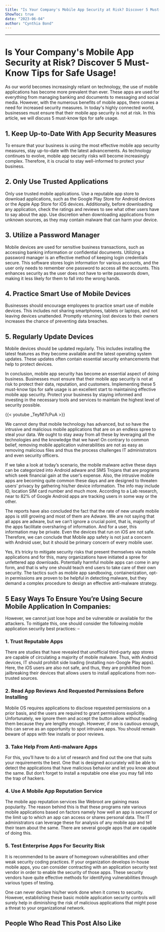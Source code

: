 ```yaml
---
title: "Is Your Company's Mobile App Security at Risk? Discover 5 Must-Know Tips for Safe Usage!"
ShowToc: true 
date: "2023-06-04"
author: "Cynthia Bond"
---
```

*****
# Is Your Company's Mobile App Security at Risk? Discover 5 Must-Know Tips for Safe Usage!

As our world becomes increasingly reliant on technology, the use of mobile applications has become more prevalent than ever. These apps are used for everything from managing banking and documents to messaging and social media. However, with the numerous benefits of mobile apps, there comes a need for increased security measures. In today's highly connected world, businesses must ensure that their mobile app security is not at risk. In this article, we will discuss 5 must-know tips for safe usage.

## 1. Keep Up-to-Date With App Security Measures

To ensure that your business is using the most effective mobile app security measures, stay up-to-date with the latest advancements. As technology continues to evolve, mobile app security risks will become increasingly complex. Therefore, it is crucial to stay well-informed to protect your business.

## 2. Only Use Trusted Applications

Only use trusted mobile applications. Use a reputable app store to download applications, such as the Google Play Store for Android devices or the Apple App Store for iOS devices.  Additionally, before downloading any application, check the ratings and reviews to see what other users have to say about the app. Use discretion when downloading applications from unknown sources, as they may contain malware that can harm your device.

## 3. Utilize a Password Manager

Mobile devices are used for sensitive business transactions, such as accessing banking information or confidential documents. Utilizing a password manager is an effective method of keeping login credentials secure. This software stores login information for various accounts, and the user only needs to remember one password to access all the accounts. This enhances security as the user does not have to write passwords down, making it less likely for them to fall into the wrong hands.

## 4. Practice Smart Use of Mobile Devices

Businesses should encourage employees to practice smart use of mobile devices. This includes not sharing smartphones, tablets or laptops, and not leaving devices unattended. Promptly returning lost devices to their owners increases the chance of preventing data breaches.

## 5. Regularly Update Devices

Mobile devices should be updated regularly. This includes installing the latest features as they become available and the latest operating system updates. These updates often contain essential security enhancements that help to protect devices.

In conclusion, mobile app security has become an essential aspect of doing business. Businesses must ensure that their mobile app security is not at risk to protect their data, reputation, and customers. Implementing these 5 must-know tips for safe usage is an excellent start to maintaining effective mobile app security. Protect your business by staying informed and investing in the necessary tools and services to maintain the highest level of security possible.

{{< youtube _TeyNf7cPuA >}} 



We cannot deny that mobile technology has advanced, but so have the intrusive and malicious mobile applications that are on an endless spree to steal your data. We ought to stay away from all these by leveraging all the technologies and the knowledge that we have! On contrary to common belief, removing mobile application vulnerabilities are not as easy as removing malicious files and thus the process challenges IT administrators and even security officers.
 
If we take a look at today’s scenario, the mobile malware active these days can be categorized into Android adware and SMS Trojans that are programs which seek financial gain at the user’s expense. Also, the intrusive mobile apps are becoming quite common these days and are designed to threaten users’ privacy by gathering his/her device information. The info may include ID, location SIM card number and much more. According to a Lab research, near to 82% of Google Android apps are tracking users in some way or the other.
 
The reports have also concluded the fact that the rate of new unsafe mobile apps is still growing and most of them are Adware. We are not saying that all apps are adware, but we can’t ignore a crucial point, that is, majority of the apps facilitate oversharing of information. And for a user, this information may be private. Even the devices that run on iOS are not safe. Therefore, we can conclude that Mobile app safety is not just a concern with Android user, but it should be primary concern of every mobile user.
 
Yes, it’s tricky to mitigate security risks that present themselves via mobile applications and for this, many organizations have initiated a spree for unfettered app downloads. Potentially harmful mobile apps can come in any form, and that is why one should teach end users to take care of their own security. The tactics such as mobile app sandboxing, containerization, opt-in permissions are proven to be helpful in detecting malware, but they demand a complex procedure to design an effective anti-malware strategy.
 

 
## 5 Easy Ways To Ensure You’re Using Secure Mobile Application In Companies:
 
However, we cannot just lose hope and be vulnerable or available for the attackers. To mitigate this, one should consider the following mobile application security best practices: –
 
### 1. Trust Reputable Apps
 
There are studies that have revealed that unofficial third-party app stores are capable of circulating a majority of mobile malware. Thus, with Android devices, IT should prohibit side loading (installing non-Google Play apps). Here, the iOS users are also not safe, and thus, they are prohibited from jailbreaking their devices that allows users to install applications from non-trusted sources.
 
### 2. Read App Reviews And Requested Permissions Before Installing
 
Mobile OS requires applications to disclose requested permissions on a prior basis, and the users are required to grant permissions explicitly. Unfortunately, we ignore them and accept the button allow without reading them because they are lengthy enough. However, if one is cautious enough, this can serve as an opportunity to spot intrusive apps. You should remain beware of apps with few installs or poor reviews.
 
### 3. Take Help From Anti-malware Apps
 
For this, you’ll have to do a lot of research and find out the one that suits your requirements the best. One that is designed accurately will be able to detect the applications that have malicious behavior and let you know about the same. But don’t forget to install a reputable one else you may fall into the trap of hackers.
 
### 4. Use A Mobile App Reputation Service
 
The mobile app reputation services like Webroot are gaining mass popularity. The reason behind this is that these programs rate various mobile applications based on factors namely how well an app is secured or the limit up to which an app can access or shares personal data. The IT administrators can leverage these for analysis of any mobile app and tell their team about the same. There are several google apps that are capable of doing this.
 
### 5. Test Enterprise Apps For Security Risk
 
It is recommended to be aware of homegrown vulnerabilities and other weak security coding practices. If your organization develops in-house mobile apps, you can consider contracting with an application security test vendor in order to enable the security of those apps. These security vendors have quite effective methods for identifying vulnerabilities through various types of testing.
 
One can never declare his/her work done when it comes to security. However, establishing these basic mobile application security controls will surely help in diminishing the risk of malicious applications that might pose a threat to your organizational network.
 
##  People Who Read This Post Also Like 



